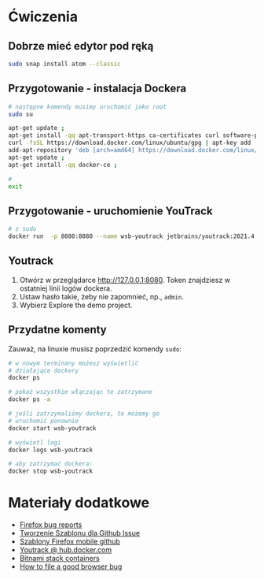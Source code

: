 # Ćwiczenia

## Dobrze mieć edytor pod ręką

```bash
sudo snap install atom --classic
```

## Przygotowanie - instalacja Dockera

```bash
# następne komendy musimy uruchomić jako root
sudo su

apt-get update ;
apt-get install -qq apt-transport-https ca-certificates curl software-properties-common ;
curl -fsSL https://download.docker.com/linux/ubuntu/gpg | apt-key add - ;
add-apt-repository 'deb [arch=amd64] https://download.docker.com/linux/ubuntu '$(lsb_release -cs)' stable' ;
apt-get update ;
apt-get install -qq docker-ce ;

# 
exit
```

## Przygotowanie - uruchomienie YouTrack


```bash
# z sudo
docker run  -p 8080:8080 --name wsb-youtrack jetbrains/youtrack:2021.4.33055
```

## Youtrack

1. Otwórz w przeglądarce http://127.0.0.1:8080. Token znajdziesz w ostatniej linii logów dockera.
2. Ustaw hasło takie, żeby nie zapomnieć, np., `admin`.
3. Wybierz Explore the demo project.

## Przydatne komenty

Zauważ, na linuxie musisz poprzedzić komendy `sudo`:

```bash
# w nowym terminany możesz wyświetlić
# działające dockery
docker ps

# pokaż wszystkie włączając te zatrzymane
docker ps -a

# jeśli zatrzymaliśmy dockera, to możemy go
# uruchomić ponownie
docker start wsb-youtrack

# wyświetl logi
docker logs wsb-youtrack

# aby zatrzymać dockera:
docker stop wsb-youtrack
```

# Materiały dodatkowe

- [Firefox bug reports](https://support.mozilla.org/en-US/kb/file-bug-report-or-feature-request-mozilla)
- [Tworzenie Szablonu dla Github Issue](https://docs.github.com/en/communities/using-templates-to-encourage-useful-issues-and-pull-requests/configuring-issue-templates-for-your-repository)
- [Szablony Firefox mobile github](https://github.com/mozilla-mobile/fenix/issues/new/choose)
- [Youtrack @ hub.docker.com](https://hub.docker.com/r/jetbrains/youtrack/)
- [Bitnami stack containers](https://bitnami.com/stacks/containers)
- [How to file a good browser bug](https://web.dev/how-to-file-a-good-bug/)
